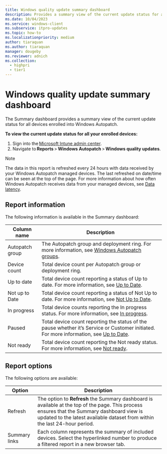 ```yaml
---
title: Windows quality update summary dashboard
description: Provides a summary view of the current update status for all devices enrolled into Windows Autopatch with Autopatch groups
ms.date: 10/04/2023
ms.service: windows-client
ms.subservice: itpro-updates
ms.topic: how-to
ms.localizationpriority: medium
author: tiaraquan
ms.author: tiaraquan
manager: dougeby
ms.reviewer: adnich
ms.collection:
  - highpri
  - tier1
---
```


# Windows quality update summary dashboard

The Summary dashboard provides a summary view of the current update status for all devices enrolled into Windows Autopatch.

**To view the current update status for all your enrolled devices:**

1. Sign into the [Microsoft Intune admin center](https://go.microsoft.com/fwlink/?linkid=2109431).
1. Navigate to **Reports** > **Windows Autopatch** > **Windows quality updates**.

> [!NOTE]
> The data in this report is refreshed every 24 hours with data received by your Windows Autopatch managed devices. The last refreshed on date/time can be seen at the top of the page. For more information about how often Windows Autopatch receives data from your managed devices, see [Data latency](../operate/windows-autopatch-groups-windows-quality-and-feature-update-reports-overview.md#about-data-latency).

## Report information

The following information is available in the Summary dashboard:

| Column name | Description |
| ----- | ----- |
| Autopatch group | The Autopatch group and deployment ring. For more information, see [Windows Autopatch groups](../deploy/windows-autopatch-groups-overview.md). |
| Device count | Total device count per Autopatch group or deployment ring. |
| Up to date | Total device count reporting a status of Up to date. For more information, see [Up to Date](../operate/windows-autopatch-groups-windows-quality-and-feature-update-reports-overview.md#up-to-date-devices). |
| Not up to Date | Total device count reporting a status of Not Up to date. For more information, see [Not Up to Date](../operate/windows-autopatch-groups-windows-quality-and-feature-update-reports-overview.md#not-up-to-date-devices). |
| In progress | Total device counts reporting the In progress status. For more information, see [In progress](../operate/windows-autopatch-groups-windows-quality-and-feature-update-reports-overview.md#up-to-date-sub-statuses). |
| Paused | Total device count reporting the status of the pause whether it’s Service or Customer initiated. For more information, see [Up to Date](../operate/windows-autopatch-groups-windows-quality-and-feature-update-reports-overview.md#up-to-date-devices). |
| Not ready | Total device count reporting the Not ready status. For more information, see [Not ready](../operate/windows-autopatch-groups-windows-quality-and-feature-update-reports-overview.md#not-up-to-date-devices). |

## Report options

The following options are available:

| Option | Description |
| ----- | ----- |
| Refresh | The option to **Refresh** the Summary dashboard is available at the top of the page. This process ensures that the Summary dashboard view is updated to the latest available dataset from within the last 24-hour period. |
| Summary links | Each column represents the summary of included devices. Select the hyperlinked number to produce a filtered report in a new browser tab. |

